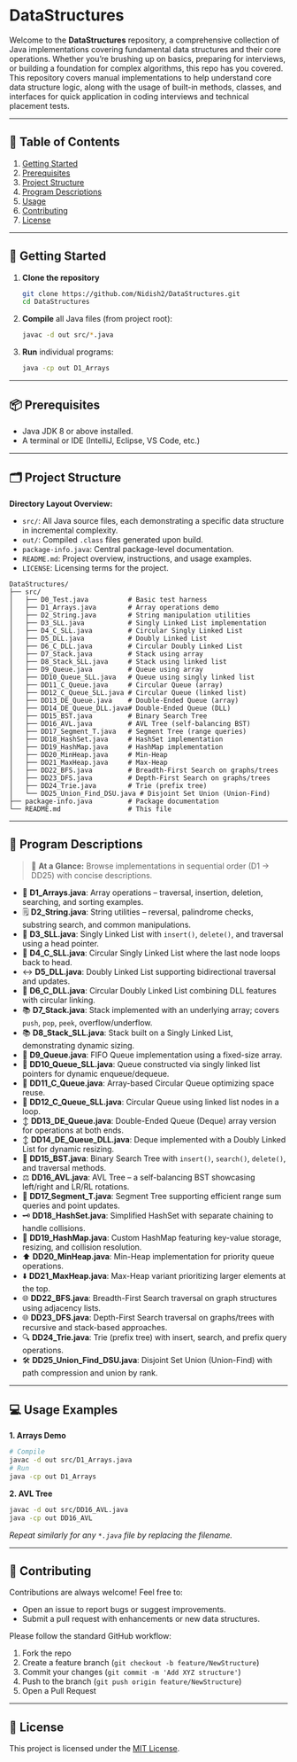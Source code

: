 # DataStructures

Welcome to the **DataStructures** repository, a comprehensive collection of Java implementations covering fundamental data structures and their core operations. Whether you’re brushing up on basics, preparing for interviews, or building a foundation for complex algorithms, this repo has you covered.
This repository covers manual implementations to help understand core data structure logic, along with the usage of built-in methods, classes, and interfaces for quick application in coding interviews and technical placement tests. 

---

## 🚀 Table of Contents

1. [Getting Started](#-getting-started)
2. [Prerequisites](#-prerequisites)
3. [Project Structure](#-project-structure)
4. [Program Descriptions](#-program-descriptions)
5. [Usage](#-usage)
6. [Contributing](#-contributing)
7. [License](#-license)

---

## 🔧 Getting Started

1. **Clone the repository**

   ```bash
   git clone https://github.com/Nidish2/DataStructures.git
   cd DataStructures
   ```
2. **Compile** all Java files (from project root):

   ```bash
   javac -d out src/*.java
   ```
3. **Run** individual programs:

   ```bash
   java -cp out D1_Arrays
   ```

---

## 📦 Prerequisites

* Java JDK 8 or above installed.
* A terminal or IDE (IntelliJ, Eclipse, VS Code, etc.)

---

## 🗂️ Project Structure

**Directory Layout Overview:**

* `src/`: All Java source files, each demonstrating a specific data structure in incremental complexity.
* `out/`: Compiled `.class` files generated upon build.
* `package-info.java`: Central package-level documentation.
* `README.md`: Project overview, instructions, and usage examples.
* `LICENSE`: Licensing terms for the project.

```
DataStructures/
├── src/
│   ├── D0_Test.java          # Basic test harness
│   ├── D1_Arrays.java        # Array operations demo
│   ├── D2_String.java        # String manipulation utilities
│   ├── D3_SLL.java           # Singly Linked List implementation
│   ├── D4_C_SLL.java         # Circular Singly Linked List
│   ├── D5_DLL.java           # Doubly Linked List
│   ├── D6_C_DLL.java         # Circular Doubly Linked List
│   ├── D7_Stack.java         # Stack using array
│   ├── D8_Stack_SLL.java     # Stack using linked list
│   ├── D9_Queue.java         # Queue using array
│   ├── DD10_Queue_SLL.java   # Queue using singly linked list
│   ├── DD11_C_Queue.java     # Circular Queue (array)
│   ├── DD12_C_Queue_SLL.java # Circular Queue (linked list)
│   ├── DD13_DE_Queue.java    # Double-Ended Queue (array)
│   ├── DD14_DE_Queue_DLL.java# Double-Ended Queue (DLL)
│   ├── DD15_BST.java         # Binary Search Tree
│   ├── DD16_AVL.java         # AVL Tree (self-balancing BST)
│   ├── DD17_Segment_T.java   # Segment Tree (range queries)
│   ├── DD18_HashSet.java     # HashSet implementation
│   ├── DD19_HashMap.java     # HashMap implementation
│   ├── DD20_MinHeap.java     # Min-Heap
│   ├── DD21_MaxHeap.java     # Max-Heap
│   ├── DD22_BFS.java         # Breadth-First Search on graphs/trees
│   ├── DD23_DFS.java         # Depth-First Search on graphs/trees
│   ├── DD24_Trie.java        # Trie (prefix tree)
│   └── DD25_Union_Find_DSU.java # Disjoint Set Union (Union-Find)
├── package-info.java         # Package documentation
└── README.md                 # This file
```

---

## 📖 Program Descriptions

> 🎯 **At a Glance:** Browse implementations in sequential order (D1 → DD25) with concise descriptions.

* 🔢 **D1\_Arrays.java**: Array operations – traversal, insertion, deletion, searching, and sorting examples.
* 🗒️ **D2\_String.java**: String utilities – reversal, palindrome checks, substring search, and common manipulations.
* 📄 **D3\_SLL.java**: Singly Linked List with `insert()`, `delete()`, and traversal using a head pointer.
* 🔄 **D4\_C\_SLL.java**: Circular Singly Linked List where the last node loops back to head.
* ↔️ **D5\_DLL.java**: Doubly Linked List supporting bidirectional traversal and updates.
* 🔄 **D6\_C\_DLL.java**: Circular Doubly Linked List combining DLL features with circular linking.
* 📚 **D7\_Stack.java**: Stack implemented with an underlying array; covers `push`, `pop`, `peek`, overflow/underflow.
* 📚 **D8\_Stack\_SLL.java**: Stack built on a Singly Linked List, demonstrating dynamic sizing.
* 🎒 **D9\_Queue.java**: FIFO Queue implementation using a fixed-size array.
* 🎒 **DD10\_Queue\_SLL.java**: Queue constructed via singly linked list pointers for dynamic enqueue/dequeue.
* 🔄 **DD11\_C\_Queue.java**: Array-based Circular Queue optimizing space reuse.
* 🔄 **DD12\_C\_Queue\_SLL.java**: Circular Queue using linked list nodes in a loop.
* ↕️ **DD13\_DE\_Queue.java**: Double-Ended Queue (Deque) array version for operations at both ends.
* ↕️ **DD14\_DE\_Queue\_DLL.java**: Deque implemented with a Doubly Linked List for dynamic resizing.
* 🌳 **DD15\_BST.java**: Binary Search Tree with `insert()`, `search()`, `delete()`, and traversal methods.
* ⚖️ **DD16\_AVL.java**: AVL Tree – a self-balancing BST showcasing left/right and LR/RL rotations.
* 📐 **DD17\_Segment\_T.java**: Segment Tree supporting efficient range sum queries and point updates.
* 🗝️ **DD18\_HashSet.java**: Simplified HashSet with separate chaining to handle collisions.
* 📇 **DD19\_HashMap.java**: Custom HashMap featuring key-value storage, resizing, and collision resolution.
* ⬆️ **DD20\_MinHeap.java**: Min-Heap implementation for priority queue operations.
* ⬇️ **DD21\_MaxHeap.java**: Max-Heap variant prioritizing larger elements at the top.
* 🌐 **DD22\_BFS.java**: Breadth-First Search traversal on graph structures using adjacency lists.
* 🌐 **DD23\_DFS.java**: Depth-First Search traversal on graphs/trees with recursive and stack-based approaches.
* 🔍 **DD24\_Trie.java**: Trie (prefix tree) with insert, search, and prefix query operations.
* 🛠️ **DD25\_Union\_Find\_DSU.java**: Disjoint Set Union (Union-Find) with path compression and union by rank.

---

## 💻 Usage Examples

**1. Arrays Demo**

```bash
# Compile
javac -d out src/D1_Arrays.java
# Run
java -cp out D1_Arrays
```

**2. AVL Tree**

```bash
javac -d out src/DD16_AVL.java
java -cp out DD16_AVL
```

*Repeat similarly for any `*.java` file by replacing the filename.*

---

## 🤝 Contributing

Contributions are always welcome! Feel free to:

* Open an issue to report bugs or suggest improvements.
* Submit a pull request with enhancements or new data structures.

Please follow the standard GitHub workflow:

1. Fork the repo
2. Create a feature branch (`git checkout -b feature/NewStructure`)
3. Commit your changes (`git commit -m 'Add XYZ structure'`)
4. Push to the branch (`git push origin feature/NewStructure`)
5. Open a Pull Request

---

## 📄 License

This project is licensed under the [MIT License](LICENSE).
